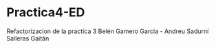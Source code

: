 # Practica4-ED
Refactorizacion de la practica 3
Belén Gamero Garcia - Andreu Sadurní Salleras Gaitán
